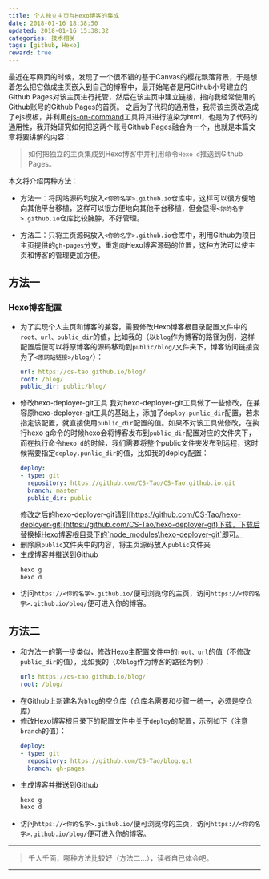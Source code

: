 ```yaml
---
title: 个人独立主页与Hexo博客的集成
date: 2018-01-16 18:38:50
updated: 2018-01-16 15:38:32
categories: 技术相关
tags: [github, Hexo]
reward: true
---
```

最近在写网页的时候，发现了一个很不错的基于Canvas的樱花飘落背景，于是想着怎么把它做成主页嵌入到自己的博客中，最开始笔者是用Github小号建立的Github Pages对该主页进行托管，然后在该主页中建立链接，指向我经常使用的Github账号的Github Pages的首页。
之后为了代码的通用性，我将该主页改造成了ejs模板，并利用[ejs-on-command](https://github.com/shennan/ejs-on-command)工具将其进行渲染为html，也是为了代码的通用性，我开始研究如何把这两个账号Github Pages融合为一个，也就是本篇文章将要讲解的内容：

>如何把独立的主页集成到Hexo博客中并利用命令`Hexo d`推送到Github Pages。

本文将介绍两种方法：

- 方法一：将网站源码均放入`<你的名字>.github.io`仓库中，这样可以很方便地向其他平台移植，这样可以很方便地向其他平台移植，但会显得`<你的名字>.github.io`仓库比较臃肿，不好管理。

- 方法二：只将主页源码放入`<你的名字>.github.io`仓库中，利用Github为项目主页提供的`gh-pages`分支，重定向Hexo博客源码的位置，这种方法可以使主页和博客的管理更加方便。

<!-- more -->

## 方法一

### Hexo博客配置

- 为了实现个人主页和博客的兼容，需要修改Hexo博客根目录配置文件中的`root、url、public_dir`的值，比如我的（以`blog`作为博客的路径为例，这样配置后便可以将原博客的源码移动到`public/blog/`文件夹下，博客访问链接变为了`<原网站链接>/blog/`）：
    ```yml
    url: https://cs-tao.github.io/blog/
    root: /blog/
    public_dir: public/blog/
    ```
- 修改hexo-deployer-git工具
    我对hexo-deployer-git工具做了一些修改，在兼容原hexo-deployer-git工具的基础上，添加了`deploy.punlic_dir`配置，若未指定该配置，就直接使用`public_dir`配置的值。如果不对该工具做修改，在执行hexo g命令的时候hexo会将博客发布到`public_dir`配置对应的文件夹下，而在执行命令`hexo d`的时候，我们需要将整个public文件夹发布到远程，这时候需要指定`deploy.punlic_dir`的值，比如我的deploy配置：
    ```yml
    deploy:
    - type: git
      repository: https://github.com/CS-Tao/CS-Tao.github.io.git
      branch: master
      public_dir: public
    ```
    修改之后的hexo-deployer-git请到[https://github.com/CS-Tao/hexo-deployer-git](https://github.com/CS-Tao/hexo-deployer-git)下载，下载后替换掉Hexo博客根目录下的`node_modules\hexo-deployer-git`即可。
- 删除原`public`文件夹中的内容，将主页源码放入`public`文件夹
- 生成博客并推送到Github
    ```bash
    hexo g
    hexo d
    ```
- 访问`https://<你的名字>.github.io/`便可浏览你的主页，访问`https://<你的名字>.github.io/blog/`便可进入你的博客。

## 方法二

- 和方法一的第一步类似，修改Hexo主配置文件中的`root、url`的值（不修改`public_dir`的值），比如我的（以`blog`作为博客的路径为例）：
    ```yml
    url: https://cs-tao.github.io/blog/
    root: /blog/
    ```
- 在Github上新建名为`blog`的空仓库（仓库名需要和步骤一统一，必须是空仓库）
- 修改Hexo博客根目录下的配置文件中关于`deploy`的配置，示例如下（注意`branch`的值）：
    ```yml
    deploy:
    - type: git
      repository: https://github.com/CS-Tao/blog.git
      branch: gh-pages
    ```
- 生成博客并推送到Github
    ```bash
    hexo g
    hexo d
    ```
- 访问`https://<你的名字>.github.io/`便可浏览你的主页，访问`https://<你的名字>.github.io/blog/`便可进入你的博客。

---
>千人千面，哪种方法比较好（方法二...），读者自己体会吧。

---